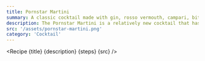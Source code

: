 ```yaml
---
title: Pornstar Martini
summary: A classic cocktail made with gin, rosso vermouth, campari, bitters, and a citrus peel.
description: The Pornstar Martini is a relatively new cocktail that has gained immense popularity in recent years. Its origins can be traced back to the early 2000s, when bartender Douglas Ankrah created the drink at The Townhouse bar in London. The cocktail's unique blend of sweet and sour flavors, along with its distinct passionfruit aroma, has made it a hit among those looking for a sophisticated yet fun drink. The cocktail typically consists of vanilla vodka, passionfruit puree, lime juice, and a dash of sugar syrup, with a shot of Prosecco served on the side. Its playful name and luxurious presentation, often served with a side of passionfruit pulp and a shot of Prosecco, have made the Pornstar Martini a popular choice for those looking to add a touch of glamour to their night out.
src: '/assets/pornstar-martini.png'
category: 'Cocktail'
---
```


<script>
	import Recipe from '$lib/components/recipe/recipe.svelte';

	const steps = [
		{
			title: 'Combine', 
			instructions: 'Combine the following ingredients into a boston shaker.',
			ingredients: ['50ml Vanilla Vodka', '25ml Passion Fruit Liquer', '25ml Orange Juice', '20ml Passion Fruit Syrup', '15ml Egg White', '1/2 Passion Fruit']
		},
		{
			title: 'Dry Shake', 
			instructions: 'Shake vigorously to emulsify the drink.'
		},
		{
			title: 'Wet Shake', 
			instructions: 'Add ice to the shaker and shake vigorously again to cool.'
		},
		{
			title: 'Pour & Garnish', 
			instructions: 'Double strain into a coup glass and float the other half of the passion fruit..',
			ingredients: ['1/2 Passion Fruit']
		}
	]
</script>

<Recipe {title} {description} {steps} {src} />
